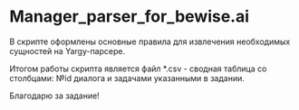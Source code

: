 # Manager_parser_for_bewise.ai

В скрипте оформлены основные правила для извлечения необходимых сущностей на Yargy-парсере.

Итогом работы скрипта является файл *.csv - сводная таблица со столбцами: №id диалога и задачами указанными в задании.

Благодарю за задание!
